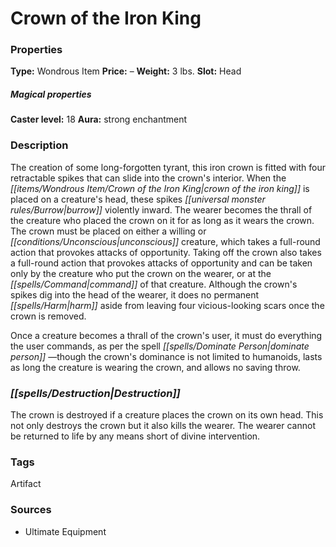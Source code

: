 ﻿---
Title: "Crown of the Iron King"
Type: "Wondrous Item"
Price: "–"
Weight: "3 lbs."
Slot: "Head"
Caster level: "18"
Aura: "strong enchantment"
Description: |
  "The creation of some long-forgotten tyrant, this iron crown is fitted with four retractable spikes that can slide into the crown's interior. When the _crown of the iron king_ is placed on a creature's head, these spikes burrow violently inward. The wearer becomes the thrall of the creature who placed the crown on it for as long as it wears the crown. The crown must be placed on either a willing or unconscious creature, which takes a full-round action that provokes attacks of opportunity. Taking off the crown also takes a full-round action that provokes attacks of opportunity and can be taken only by the creature who put the crown on the wearer, or at the command of that creature. Although the crown's spikes dig into the head of the wearer, it does no permanent harm aside from leaving four vicious-looking scars once the crown is removed.
  Once a creature becomes a thrall of the crown's user, it must do everything the user commands, as per the spell _dominate person_ —though the crown's dominance is not limited to humanoids, lasts as long the creature is wearing the crown, and allows no saving throw."
Destruction: |
  "The crown is destroyed if a creature places the crown on its own head. This not only destroys the crown but it also kills the wearer. The wearer cannot be returned to life by any means short of divine intervention."
Sources: "['Ultimate Equipment']"
---

# Crown of the Iron King

### Properties

**Type:** Wondrous Item **Price:** – **Weight:** 3 lbs. **Slot:** Head

##### Magical properties

**Caster level:** 18 **Aura:** strong enchantment

### Description

The creation of some long-forgotten tyrant, this iron crown is fitted with four retractable spikes that can slide into the crown's interior. When the _[[items/Wondrous Item/Crown of the Iron King|crown of the iron king]]_ is placed on a creature's head, these spikes _[[universal monster rules/Burrow|burrow]]_ violently inward. The wearer becomes the thrall of the creature who placed the crown on it for as long as it wears the crown. The crown must be placed on either a willing or _[[conditions/Unconscious|unconscious]]_ creature, which takes a full-round action that provokes attacks of opportunity. Taking off the crown also takes a full-round action that provokes attacks of opportunity and can be taken only by the creature who put the crown on the wearer, or at the _[[spells/Command|command]]_ of that creature. Although the crown's spikes dig into the head of the wearer, it does no permanent _[[spells/Harm|harm]]_ aside from leaving four vicious-looking scars once the crown is removed.

Once a creature becomes a thrall of the crown's user, it must do everything the user commands, as per the spell _[[spells/Dominate Person|dominate person]]_ —though the crown's dominance is not limited to humanoids, lasts as long the creature is wearing the crown, and allows no saving throw.

### _[[spells/Destruction|Destruction]]_

The crown is destroyed if a creature places the crown on its own head. This not only destroys the crown but it also kills the wearer. The wearer cannot be returned to life by any means short of divine intervention.

### Tags

Artifact

### Sources

* Ultimate Equipment